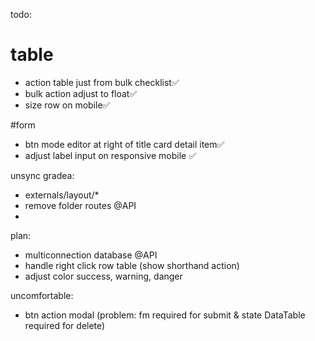 todo:
# table
- action table just from bulk checklist✅
- bulk action adjust to float✅
- size row on mobile✅

#form
- btn mode editor at right of title card detail item✅
- adjust label input on responsive mobile ✅



unsync gradea:
- externals/layout/*
- remove folder routes @API
- 



plan:
- multiconnection database @API
- handle right click row table (show shorthand action)
- adjust color success, warning, danger



uncomfortable:
- btn action modal (problem: fm required for submit & state DataTable required for delete)